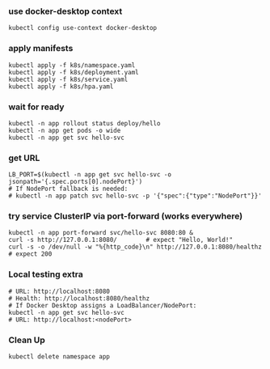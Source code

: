 ### use docker-desktop context
```
kubectl config use-context docker-desktop
```
### apply manifests
```
kubectl apply -f k8s/namespace.yaml
kubectl apply -f k8s/deployment.yaml
kubectl apply -f k8s/service.yaml
kubectl apply -f k8s/hpa.yaml
```
### wait for ready
```
kubectl -n app rollout status deploy/hello
kubectl -n app get pods -o wide
kubectl -n app get svc hello-svc
```
### get URL
```
LB_PORT=$(kubectl -n app get svc hello-svc -o jsonpath='{.spec.ports[0].nodePort}')
# If NodePort fallback is needed:
# kubectl -n app patch svc hello-svc -p '{"spec":{"type":"NodePort"}}'
```
### try service ClusterIP via port-forward (works everywhere)
```
kubectl -n app port-forward svc/hello-svc 8080:80 &
curl -s http://127.0.0.1:8080/        # expect "Hello, World!"
curl -s -o /dev/null -w "%{http_code}\n" http://127.0.0.1:8080/healthz  # expect 200
```
### Local testing extra
```
# URL: http://localhost:8080
# Health: http://localhost:8080/healthz
# If Docker Desktop assigns a LoadBalancer/NodePort:
kubectl -n app get svc hello-svc
# URL: http://localhost:<nodePort>
```
### Clean Up
```
kubectl delete namespace app
```

